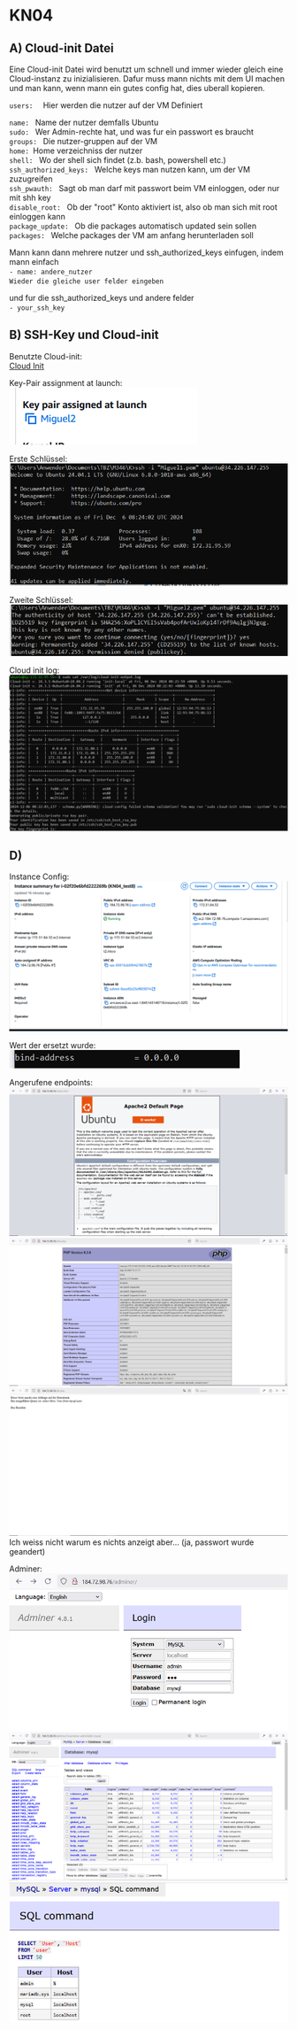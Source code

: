# KN04

## A) Cloud-init Datei

Eine Cloud-init Datei wird benutzt um schnell und immer wieder gleich eine Cloud-instanz zu inizialisieren. Dafur muss mann nichts mit dem UI machen und man kann, wenn mann ein gutes config hat, dies uberall kopieren.

`users:  ` Hier werden die nutzer auf der VM Definiert<br>

`name: ` Name der nutzer demfalls Ubuntu <br>
`sudo: ` Wer Admin-rechte hat, und was fur ein passwort es braucht <br>
`groups: ` Die nutzer-gruppen auf der VM <br>
`home: `Home verzeichniss der nutzer <br>
`shell: ` Wo der shell sich findet (z.b. bash, powershell etc.) <br>
`ssh_authorized_keys: ` Welche keys man nutzen kann, um der VM zuzugreifen <br>
`ssh_pwauth: ` Sagt ob man darf mit passwort beim VM einloggen, oder nur mit shh key <br>
`disable_root: ` Ob der "root" Konto aktiviert ist, also ob man sich mit root einloggen kann <br>
`package_update: ` Ob die packages automatisch updated sein sollen <br>
`packages: ` Welche packages der VM am anfang herunterladen soll <br>

Mann kann dann mehrere nutzer und ssh_authorized_keys einfugen, indem mann einfach <br>
`- name: andere_nutzer` <br>
`Wieder die gleiche user felder eingeben`

und fur die ssh_authorized_keys und andere felder <br>
`- your_ssh_key`


## B) SSH-Key und Cloud-init

Benutzte Cloud-init: <br>
[Cloud Init](./cloud-init.yaml)

Key-Pair assignment at launch: <br>
![Key-Pair](./assets/key-pair-assignment.png)

Erste Schlüssel: <br>
![First key](./assets/Allowed%20key%201.png)

Zweite Schlüssel: <br>
![Second key](./assets/Denied%20key%202.png)


Cloud init log: <br>
![Cloud init](./assets/cloud-init-log.png)

## D)

Instance Config:
![Instance config](./assets/instance%20info.png)

Wert der ersetzt wurde: <br>
![Ersetzte wert](./assets/Bind-Address-replaced-key.png)

Angerufene endpoints:
![index](./assets/index.png)
![info](./assets/info.png)
![db](./assets/db.png)
Ich weiss nicht warum es nichts anzeigt aber... (ja, passwort wurde geandert)

Adminer:
![adminer login](./assets/adminer_login.png)
![adminer home](./assets/adminer_connected.png)
![adminer test](./assets/adminer_connection_test.png)